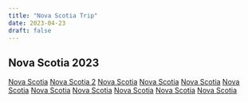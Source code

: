 ```yaml
---
title: "Nova Scotia Trip"
date: 2023-04-23
draft: false
---
```


## Nova Scotia 2023

  <div ID="gallery-travel-nova-scotia" data-nanogallery2='{
      "itemsBaseURL": "{{<s3cdn>}}/img/gallery/travel/nova_scotia/",
      "thumbnailWidth": "250",
      "thumbnailHeight": "250",
      "thumbnailBorderVertical": 1,
      "thumbnailBorderHorizontal": 1,
      "thumbnailLabel": {
        "position": "overImageOnBottom",
        "displayDescription": true
      },
      "thumbnailHoverEffect2": "labelAppear75|descriptionSlideUp",
      "galleryDisplayMode": "pagination",
      "galleryMaxRows": 1,
      "thumbnailAlignment": "center",
      "thumbnailOpenImage": true,
      "viewerTools":     {
        "topLeft":    "pageCounter, label",
        "topRight":   "playPauseButton, rotateLeft, rotateRight, fullscreenButton, closeButton"
       }   
    }'>
  <a href="nova_scotia_1.JPG" data-ngthumb="nova_scotia_1.JPG" data-ngdesc="Cabot Trail">Nova Scotia</a>
  <a href="nova_scotia_2.JPG" data-ngthumb="nova_scotia_2.JPG" data-ngdesc="Cabot Trail">Nova Scotia 2</a>
  <a href="nova_scotia_3.JPG" data-ngthumb="nova_scotia_3.JPG" data-ngdesc="">Nova Scotia</a>
  <a href="nova_scotia_4.JPG" data-ngthumb="nova_scotia_4.JPG" data-ngdesc="">Nova Scotia</a>
  <a href="nova_scotia_5.JPG" data-ngthumb="nova_scotia_5.JPG" data-ngdesc="">Nova Scotia</a>
  <a href="nova_scotia_6.JPG" data-ngthumb="nova_scotia_6.JPG" data-ngdesc="">Nova Scotia</a>
  <a href="nova_scotia_7.jpg" data-ngthumb="nova_scotia_7.jpg" data-ngdesc="">Nova Scotia</a>
  <a href="nova_scotia_8.jpg" data-ngthumb="nova_scotia_8.jpg" data-ngdesc="">Nova Scotia</a>
  <a href="nova_scotia_9.JPG" data-ngthumb="nova_scotia_9.JPG" data-ngdesc="">Nova Scotia</a>
  <a href="nova_scotia_10.JPG" data-ngthumb="nova_scotia_10.JPG" data-ngdesc="">Nova Scotia</a>
  <a href="nova_scotia_11.jpg" data-ngthumb="nova_scotia_11.jpg" data-ngdesc="">Nova Scotia</a>
  </div>


